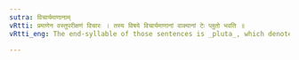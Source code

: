 ```yaml
---
sutra: विचार्यमाणानाम्
vRtti: प्रमाणेन वस्तुपरीक्षणं विचारः । तस्य विषये विचार्यमाणानां वाक्यानां टेः प्लुतो भवति ॥
vRtti_eng: The end-syllable of those sentences is _pluta_, which denote acts of reflection (or balancing between two alternatives).

---
```

